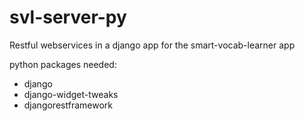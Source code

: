 # svl-server-py
Restful webservices in a django app for the smart-vocab-learner app

python packages needed: 
- django
- django-widget-tweaks
- djangorestframework

